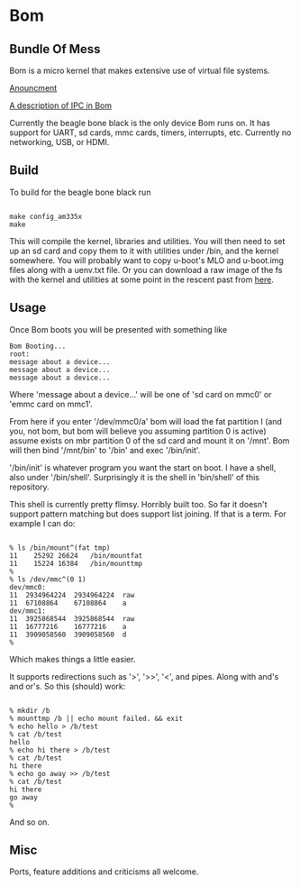# Bom

## Bundle Of Mess

Bom is a micro kernel that makes extensive use of virtual file
systems.

[Anouncment](https://lackname.org/blog/BOM)

[A description of IPC in Bom](https://lackname.org/blog/A%20Slightly%20More%20Technical%20Post%20About%20Bom/)

Currently the beagle bone black is the only device Bom runs on. It
has support for UART, sd cards, mmc cards, timers, interrupts, etc.
Currently no networking, USB, or HDMI.


## Build

To build for the beagle bone black run

```

make config_am335x
make

```

This will compile the kernel, libraries and utilities. You will then
need to set up an sd card and copy them to it with utilities under
/bin, and the kernel somewhere. You will probably want to copy
u-boot's MLO and u-boot.img files along with a uenv.txt file.
Or you can download a raw image of the fs with the kernel and
utilities at some point in the rescent past from
[here](https://lackname.org/dump/bom-am335x.fs).


## Usage

Once Bom boots you will be presented with something like

```
Bom Booting...
root:
message about a device...
message about a device...
message about a device...
```

Where 'message about a device...' will be one of 'sd card on mmc0' or
'emmc card on mmc1'.

From here if you enter '/dev/mmc0/a' bom will load the fat partition I
(and you, not bom, but bom will believe you assuming partition 0 is
active) assume exists on mbr partition 0 of the sd card and mount it
on '/mnt'. Bom will then bind '/mnt/bin' to '/bin' and exec '/bin/init'.

'/bin/init' is whatever program you want the start on boot. I have a
shell, also under '/bin/shell'. Surprisingly it is the shell in
'bin/shell' of this repository.

This shell is currently pretty flimsy. Horribly built too. So far it
doesn't support pattern matching but does support list joining. If
that is a term. For example I can do:

```

% ls /bin/mount^(fat tmp)
11    25292	26624	/bin/mountfat
11    15224	16384	/bin/mounttmp
%
% ls /dev/mmc^(0 1)
dev/mmc0:
11	2934964224	2934964224	raw
11	67108864	67108864	a
dev/mmc1:
11	3925868544	3925868544	raw
11	16777216	16777216	a
11	3909058560	3909058560	d
%

```

Which makes things a little easier.

It supports redirections such as '>', '>>', '<', and pipes. Along with
and's and or's. So this (should) work:

```

% mkdir /b
% mounttmp /b || echo mount failed. && exit
% echo hello > /b/test
% cat /b/test
hello
% echo hi there > /b/test
% cat /b/test
hi there
% echo go away >> /b/test
% cat /b/test
hi there
go away
%

```

And so on.

## Misc

Ports, feature additions and criticisms all welcome.
